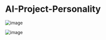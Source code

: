 # AI-Project-Personality

![image](https://user-images.githubusercontent.com/79132498/212388987-1edbcb00-5e13-416c-9908-0f7e5ed72e80.png)

![image](https://user-images.githubusercontent.com/79132498/212460702-d8c6f8eb-06ec-48d7-946e-7877f5f659c4.png)
